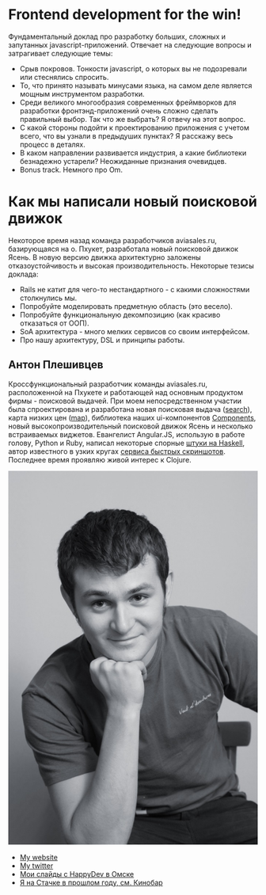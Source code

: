 # Frontend development for the win!

Фундаментальный доклад про разработку больших, сложных и запутанных javascript-приложений. Отвечает на следующие вопросы и затрагивает следующие темы:

- Срыв покровов. Тонкости javascript, о которых вы не подозревали или стеснялись спросить.
- То, что принято называть минусами языка, на самом деле является мощным инструментом разработки.
- Среди великого многообразия современных фреймворков для разработки фронтэнд-приложений очень сложно сделать правильный выбор. Так что же выбрать? Я отвечу на этот вопрос.
- С какой стороны подойти к проектированию приложения с учетом всего, что вы узнали в предыдуших пунктах? Я расскажу весь процесс в деталях.
- В каком направлении развивается индустрия, а какие библиотеки безнадежно устарели? Неожиданные признания очевидцев.
- Bonus track. Немного про Om.

# Как мы написали новый поисковой движок

Некоторое время назад команда разработчиков aviasales.ru, базирующаяся на о. Пхукет, разработала новый поисковой движок Ясень. В новую версию движка архитектурно заложены отказоустойчивость и высокая производительность. Некоторые тезисы доклада:

- Rails не катит для чего-то нестандартного - с какими сложностями столкнулись мы.
- Попробуйте моделировать предметную область (это весело).
- Попробуйте функциональную декомпозицию (как красиво отказаться от ООП).
- SoA архитектура - много мелких сервисов со своим интерфейсом.
- Про нашу архитектуру, DSL и принципы работы.

## Антон Плешивцев

Кроссфункциональный разработчик команды aviasales.ru, расположенной на Пхукете и работающей над основным продуктом фирмы - поисковой выдачей. При моем непосредственном участии была спроектирована и разработана новая поисковая выдача ([search](http://search.aviasales.ru/)), карта низких цен ([map](http://map.aviasales.ru/)), библиотека наших ui-компонентов [Components](https://github.com/KosyanMedia/components), новый высокопроизводительный поисковой движок Ясень и несколько встраиваемых виджетов. Евангелист Angular.JS, использую в работе голову, Python и Ruby, написал некоторые спорные [штуки на Haskell](https://github.com/allaud/HHydra), автор известного в узких кругах [сервиса быстрых скриншотов](http://cropme.ru/). Последнее время проявляю живой интерес к Clojure.

![Profile picture](./profile_picture.jpg)

- [My website](http://allaud.tumblr.com/)
- [My twitter](https://twitter.com/allaud)
- [Мои слайды с HappyDev в Омске](http://allaud.tumblr.com/post/70195320178/happydev13)
- [Я на Стачке в прошлом году, см. Кинобар](http://nastachku.ru/pages/broadcast)
